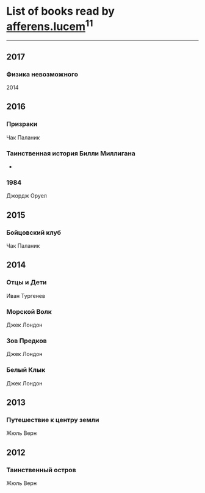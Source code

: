 # List of books read by [afferens.lucem](http://vk.com/id196071655)<sup>11</sup>
---

## 2017

### Физика невозможного
2014



## 2016

### Призраки
Чак Паланик


### Таинственная история Билли Миллигана
-


### 1984
Джордж Оруел



## 2015

### Бойцовский клуб
Чак Паланик



## 2014

### Отцы и Дети
Иван Тургенев


### Морской Волк
Джек Лондон


### Зов Предков
Джек Лондон


### Белый Клык
Джек Лондон



## 2013

### Путешествие к центру земли
Жюль Верн



## 2012

### Таинственный остров
Жюль Верн



